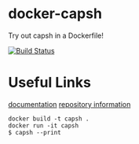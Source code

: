 # docker-capsh
Try out capsh in a Dockerfile!

[![Build Status](https://travis-ci.org/jgensler8/docker-capsh.svg?branch=master)](https://travis-ci.org/jgensler8/docker-capsh)

# Useful Links

[documentation](http://man7.org/linux/man-pages/man1/capsh.1.html)
[repository information](https://git.kernel.org/cgit/linux/kernel/git/morgan/libcap.git/)

```
docker build -t capsh .
docker run -it capsh
$ capsh --print
```
